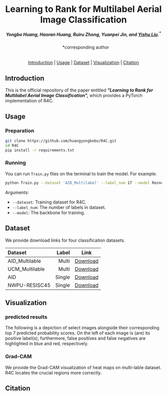 <div align="center">
<h1>Learning to Rank for Multilabel Aerial Image Classification</h1>

<h5 align="center"><em> Yongbo Huang, Haoran Huang, Ruiru Zhong, Yuanpei Jin, and <a href="http://staff.scnu.edu.cn/yishuliu">Yishu Liu</a>.<sup>*</sup></em></h5>
&emsp;*corresponding author
<h6 </h6>
</div>


<p align="center">
  <a href="#introduction">Introduction</a> |
  <a href="#usage">Usage</a> |
  <a href="#dataset">Dataset</a> |
  <a href="#visualization">Visualization</a> |
  <a href="#citation">Citation</a>
</p>


## Introduction
This is the official repository of the paper entitled ***"Learning to Rank for Multilabel Aerial Image Classification",***
which provides a PyTorch implementation of R4C. 

## Usage

### Preparation 

```bash
git clone https://github.com/huangyongbobo/R4C.git
cd R4C
pip install -r requirements.txt
```

### Running
You can run ``Train.py`` files on the terminal to train the model. For example:
```bash
python Train.py --dataset 'AID_Multilabel' --label_num 17 --model Resnet-50
```
Arguments:
- ``--dataset``: Training dataset for R4C.
- ``--label_num``: The number of labels in dataset.
- ``--model``: The backbone for training.

## Dataset

We provide download links for four classification datasets.

| Dataset | Label | Link |
|:-|-:|:-:|
| AID_Multilable | Multi | [Download](https://drive.google.com/drive/folders/1he18p2yNI6IjW_cuT2lRs545pQAG7usZ) |
| UCM_Multilable | Multi | [Download](https://bigearth.eu/datasets) |
| AID | Single | [Download](https://opendatalab.com/OpenDataLab/AID) |
| NWPU-RESISC45 | Single | [Download](https://gcheng-nwpu.github.io/#Datasets) |


## Visualization
### predicted results
The following is a depiction of select images alongside their corresponding top 7 predicted probability scores. On the left of each image is (are) its positive label(s); furthermore, false positives and false negatives are highlighted in blue and red, respectively.

### Grad-CAM
We provide the Grad-CAM visualization of heat maps on multi-lable dataset. R4C locates the crucial regions more correctly.

## Citation
